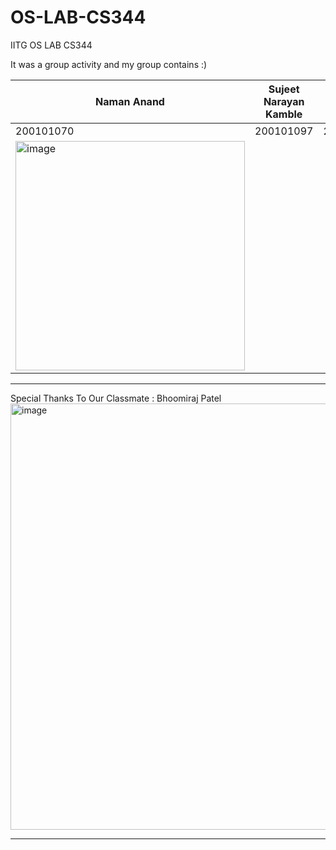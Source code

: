 # OS-LAB-CS344
IITG OS LAB CS344

It was a group activity and my group contains :)

| Naman Anand  | Sujeet Narayan Kamble | Arpan Anil Khandare |
| ------------- | ------------- | ------------- |
| 200101070  | 200101097  | 200101018  |
| <img width="367" alt="image" src="https://user-images.githubusercontent.com/77402137/202525233-0dee339c-271c-4539-8a97-957b2d276cf6.png"> |  |  |

<hr>

Special Thanks To Our Classmate : Bhoomiraj Patel
<br>
<img width="682" alt="image" src="https://user-images.githubusercontent.com/77402137/202526807-c5c56329-93f8-47a1-aa84-43463e6d6dbb.png">

<hr>


